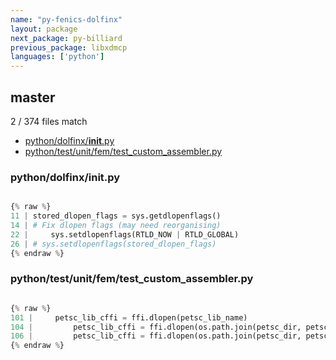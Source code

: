 ```yaml
---
name: "py-fenics-dolfinx"
layout: package
next_package: py-billiard
previous_package: libxdmcp
languages: ['python']
---
```

## master
2 / 374 files match

 - [python/dolfinx/__init__.py](#pythondolfinx__init__py)
 - [python/test/unit/fem/test_custom_assembler.py](#pythontestunitfemtest_custom_assemblerpy)

### python/dolfinx/__init__.py

```python

{% raw %}
11 | stored_dlopen_flags = sys.getdlopenflags()
14 | # Fix dlopen flags (may need reorganising)
22 |     sys.setdlopenflags(RTLD_NOW | RTLD_GLOBAL)
26 | # sys.setdlopenflags(stored_dlopen_flags)
{% endraw %}

```
### python/test/unit/fem/test_custom_assembler.py

```python

{% raw %}
101 |     petsc_lib_cffi = ffi.dlopen(petsc_lib_name)
104 |         petsc_lib_cffi = ffi.dlopen(os.path.join(petsc_dir, petsc_arch, "lib", "libpetsc.so"))
106 |         petsc_lib_cffi = ffi.dlopen(os.path.join(petsc_dir, petsc_arch, "lib", "libpetsc.dylib"))
{% endraw %}

```